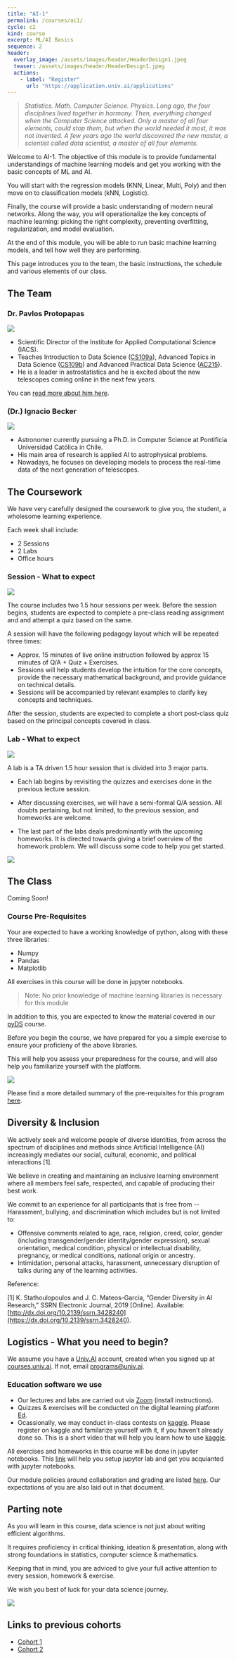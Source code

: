 ```yaml
---
title: "AI-1" 
permalink: /courses/ai1/
cycle: c2
kind: course
excerpt: ML/AI Basics
sequence: 2
header:
  overlay_image: /assets/images/header/HeaderDesign1.jpeg
  teaser: /assets/images/header/HeaderDesign1.jpeg
  actions:
    - label: "Register"
      url: "https://application.univ.ai/applications"
---
```


>*Statistics. Math. Computer Science. Physics. Long ago, the four disciplines lived together in harmony. Then, everything changed when the Computer Science attacked. Only a master of all four elements, could stop them, but when the world needed it most, it was not invented. A few years ago the world  discovered the new master, a  scientist called data scientist, a master of all four elements.*

Welcome to AI-1. 
The objective of this module is to provide fundamental understandings of machine learning models 
and get you working with the basic concepts of ML and AI. 

You will start with the regression models (KNN, Linear, Multi, Poly) and then move on to classification models (kNN, Logistic).

Finally, the course will provide a basic understanding of modern neural networks. Along the way, you will operationalize the key concepts of machine learning: picking the right complexity, preventing overfitting, regularization, and model evaluation. 

At the end of this module, you will be able to run basic machine learning models, and tell how well they are performing. 

This page introduces you to the team, the basic instructions, the schedule and various elements of our class.

## The Team

### Dr. Pavlos Protopapas 

![](https://github.com/hargun3045/blog-dump/blob/master/pavlos-website/pavlosimage.jpeg?raw=true)

- Scientific Director of the Institute for Applied Computational Science (IACS).
- Teaches Introduction to Data Science ([CS109a](https://harvard-iacs.github.io/2019-CS109A/)), Advanced Topics in Data Science ([CS109b](https://harvard-iacs.github.io/2020-CS109B/)) and Advanced Practical Data Science ([AC215](https://harvard-iacs.github.io/2021-AC215/)).
- He is a leader in astrostatistics and he is excited about the new telescopes coming online in the next few years. 

You can [read more about him here](https://www.univ.ai/team/pavlos-protopapas-2).

### (Dr.) Ignacio Becker

![](/assets/images/people/IgnacioBecker.jpeg)

- Astronomer currently pursuing a Ph.D. in Computer Science at Pontificia Universidad Católica in Chile. 
- His main area of research is applied AI to astrophysical problems. 
- Nowadays, he focuses on developing models to process the real-time data of the next generation of telescopes.


## The Coursework

We have very carefully designed the coursework to give you, the student, a wholesome learning experience.

Each week shall include:

- 2 Sessions
- 2 Labs
- Office hours

### Session - What to expect

![](/assets/images/Session.png)

The course includes two 1.5 hour sessions per week. Before the session begins, students are expected to complete a pre-class reading assignment and and attempt a quiz based on the same.

A session will have the following pedagogy layout which will be repeated three times:

- Approx. 15 minutes of live online instruction followed by approx 15 minutes of Q/A + Quiz + Exercises. 
- Sessions will help students develop the intuition for the core concepts, 
 provide the necessary mathematical background, and provide guidance on technical details. 
- Sessions will be accompanied by relevant examples to clarify key concepts and techniques.

After the session, students are expected to complete a short post-class quiz based on the principal concepts covered in class.


### Lab - What to expect

![](/assets/images/Lab.png)

A lab is a TA driven 1.5 hour session that is divided into 3 major parts. 

- Each lab begins by revisiting the quizzes and exercises done in the previous lecture session. 

- After discussing exercises, we will have a semi-formal Q/A session. All doubts pertaining, but not limited, to the previous session, 
and homeworks are welcome.

- The last part of the labs deals predominantly with the upcoming homeworks. It is 
directed towards giving a brief overview of the homework problem. We will discuss some code to help you get started.   

![](/assets/ai1-c2.assets/Content.png)

## The Class

Coming Soon!

### Course Pre-Requisites 

Your are expected to have a working knowledge of python, along with these three libraries:

- Numpy
- Pandas
- Matplotlib

All exercises in this course will be done in jupyter notebooks. 

> Note: No prior knowledge of machine learning libraries is necessary for this module

In addition to this, you are expected to know the material covered in our [pyDS](/courses/pyds_c2/) course. 

Before you begin the course, we have prepared for you a simple exercise to ensure your proficieny of the above libraries. 

This will help you assess your preparedness for the course, and will also help you familiarize yourself with the platform.

![](https://github.com/hargun3045/blog-dump/blob/master/pavlos-website/edplatform.png?raw=true)

Please find a more detailed summary of the pre-requisites for this program [here](/assets/ai1-c2.assets/courseprep/).


## Diversity & Inclusion

We actively seek and welcome people of diverse identities, from across the spectrum of disciplines and methods since Artificial Intelligence (AI) increasingly mediates our social, cultural, economic, and political interactions [1]. 

We believe in creating and maintaining an inclusive learning environment where all members feel safe, respected, and capable of producing their best work. 

We commit to an experience for all participants that is free from -- Harassment, bullying, and discrimination which includes but is not limited to:

- Offensive comments related to age, race, religion, creed, color, gender (including transgender/gender identity/gender expression), sexual orientation, medical condition, physical or intellectual disability, pregnancy, or medical conditions, national origin or ancestry.
- Intimidation, personal attacks, harassment, unnecessary disruption of talks during any of the learning activities.

Reference: 

[1] K. Stathoulopoulos and J. C. Mateos-Garcia, “Gender Diversity in AI Research,” SSRN Electronic Journal, 2019 [Online]. Available: [http://dx.doi.org/10.2139/ssrn.3428240](https://dx.doi.org/10.2139/ssrn.3428240).

## Logistics - What you need to begin?

We assume you have a [Univ.AI](https://courses.univ.ai) account, created when you signed up at [courses.univ.ai](https://courses.univ.ai). 
If not, email [programs@univ.ai](mailto:programs@univ.ai).


### Education software we use

- Our lectures and labs are carried out via [Zoom](/support/zoom/) (install instructions).
- Quizzes & exercises will be conducted on the digital learning platform [Ed](/support/edstem/).
- Ocassionally, we may conduct in-class contests on [kaggle](https://www.kaggle.com/). Please register on kaggle and familarize yourself with it, if you haven't already done so. This is a short video that will help you learn how to use [kaggle](https://www.youtube.com/watch?v=Gp_qv317Gew).

All exercises and homeworks in this course will be done in jupyter notebooks. This [link](https://www.dataquest.io/blog/jupyter-notebook-tutorial/) will help you setup jupyter lab and get you acquianted with jupyter notebooks.

Our module policies around collaboration and grading are listed [here](/assets/policy/). Our expectations of you are also laid out in that document.

## Parting note

As you will learn in this course, data science is not just about writing efficient algorithms.

It requires proficiency in critical thinking, ideation & presentation, along with strong foundations in statistics, computer science & mathematics.

Keeping that in mind, you are adviced to give your full active attention to every session, homework & exercise.

We wish you best of luck for your data science journey.

![](/assets/images/end.jpeg)

## Links to previous cohorts 

- [Cohort 1](/catalog/cohort1/ai1/)
- [Cohort 2](/catalog/cohort2/ai1/)
